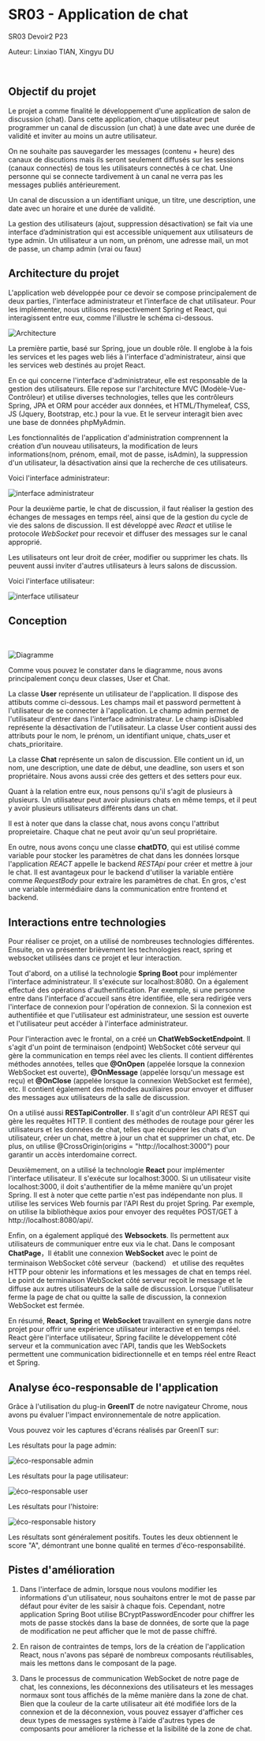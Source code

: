 # SR03 - Application de chat
SR03  Devoir2   P23 

Auteur: Linxiao TIAN, Xingyu DU

<br>

## Objectif du projet

Le projet a comme finalité le développement d'une application de salon de discussion (chat). Dans cette application, chaque utilisateur peut programmer un canal de discussion (un chat) à une date avec une durée de validité et inviter au moins un autre utilisateur.

On ne souhaite pas sauvegarder les messages (contenu + heure) des canaux de discutions mais ils
seront seulement diffusés sur les sessions (canaux connectés) de tous les utilisateurs connectés à ce chat. Une personne qui se connecte tardivement à un canal ne verra pas les messages publiés 
antérieurement.

Un canal de discussion a un identifiant unique, un titre, une description, une date avec un horaire et une durée de validité.

La gestion des utilisateurs (ajout, suppression désactivation) se fait via une interface d’administration 
qui est accessible uniquement aux utilisateurs de type admin. Un utilisateur a un nom, un prénom, une adresse mail, un mot de passe, un champ admin (vrai ou faux)

## Architecture du projet

L'application web développée pour ce devoir se compose principalement de deux parties, l'interface administrateur et l'interface de chat utilisateur. Pour les implémenter, nous utilisons respectivement Spring et React, qui interagissent entre eux, comme l'illustre le schéma ci-dessous.

![Architecture](/img/architecture.png)

La première partie, basé sur Spring, joue un double rôle. Il englobe à la fois les services et les pages web liés à l'interface d'administrateur, ainsi que les services web destinés au projet React.

En ce qui concerne l'interface d'administrateur, elle est responsable de la gestion des utilisateurs. Elle repose sur l'architecture MVC (Modèle-Vue-Contrôleur) et utilise diverses technologies, telles que les contrôleurs Spring, JPA et ORM pour accéder aux données, et HTML/Thymeleaf, CSS, JS (Jquery, Bootstrap, etc.) pour la vue. Et le serveur interagit bien avec une base de données phpMyAdmin. 
 
Les fonctionnalités de l'application d'administration comprennent la création d’un nouveau utilisateurs, la modification de leurs informations(nom, prénom, email, mot de passe, isAdmin), la suppression d'un utilisateur, la désactivation ainsi que la recherche de ces utilisateurs.


Voici l'interface administrateur:

![interface administrateur](/img/interface%20admin.png)

Pour la deuxième partie, le chat de discussion, il faut réaliser la gestion des échanges de messages en temps réel, ainsi que de la gestion du cycle de vie des salons de discussion. Il est développé avec *React* et utilise le protocole *WebSocket* pour recevoir et diffuser des messages sur le canal approprié. 

Les utilisateurs ont leur droit de créer, modifier ou supprimer les chats. Ils peuvent aussi inviter d'autres utilisateurs à leurs salons de discussion.


Voici l'interface utilisateur: 

![interface utilisateur](/img/interface%20utilisateur.png)



## Conception

<br>

![Diagramme](/img/UML.png)


Comme vous pouvez le constater dans le diagramme, nous avons principalement conçu deux classes, User et Chat.

La classe **User** représente un utilisateur de l'application. Il dispose des attibuts comme ci-dessous. Les champs mail et password permettent à l'utilisateur de se connecter à l'application. Le champ admin permet de l'utilisateur d’entrer dans l'interface administrateur. Le champ isDisabled représente la désactivation de l'utilisateur. La classe User contient aussi des attributs pour le nom, le prénom, un identifiant unique, chats_user et chats_prioritaire. 

La classe **Chat** représente un salon de discussion. Elle contient un id, un nom, une description, une date de début, une deadline, son users et son propriétaire. Nous avons aussi crée des getters et des setters pour eux.

Quant à la relation entre eux, nous pensons qu'il s'agit de plusieurs à plusieurs. Un utilisateur peut avoir plusieurs chats en même temps, et il peut y avoir plusieurs utilisateurs différents dans un chat.

Il est à noter que dans la classe chat, nous avons conçu l'attribut propreietaire. Chaque chat ne peut avoir qu'un seul propriétaire.

En outre, nous avons conçu une classe **chatDTO**, qui est utilisé comme variable pour stocker les paramètres de chat dans les données lorsque l'application *REACT* appelle le backend *RESTApi* pour créer et mettre à jour le chat. Il est avantageux pour le backend d'utiliser la variable entière comme *RequestBody* pour extraire les paramètres de chat. En gros, c'est une variable intermédiaire dans la communication entre frontend et backend.



## Interactions entre technologies

Pour réaliser ce projet, on a utilisé de nombreuses technologies différentes. Ensuite, on va présenter brièvement les technologies react, spring et websocket utilisées dans ce projet et leur interaction.

Tout d'abord, on a utilisé la technologie **Spring Boot** pour implémenter l'interface administrateur. Il s'exécute sur localhost:8080. On a également effectué des opérations d'authentification. Par exemple, si une personne entre dans l'interface d'accueil sans être identifiée, elle sera redirigée vers l'interface de connexion pour l'opération de connexion. Si la connexion est authentifiée et que l'utilisateur est administrateur, une session est ouverte et l'utilisateur peut accéder à l'interface administrateur.

Pour l'interaction avec le frontal, on a créé un **ChatWebSocketEndpoint**. Il s'agit d'un point de terminaison (endpoint) WebSocket côté serveur qui gère la communication en temps réel avec les clients. Il contient différentes méthodes annotées, telles que **@OnOpen** (appelée lorsque la connexion WebSocket est ouverte), **@OnMessage** (appelée lorsqu'un message est reçu) et **@OnClose** (appelée lorsque la connexion WebSocket est fermée), etc. Il contient également des méthodes auxiliaires pour envoyer et diffuser des messages aux utilisateurs de la salle de discussion.

On a utilisé aussi **RESTapiController**. Il s'agit d'un contrôleur API REST qui gère les requêtes HTTP. Il contient des méthodes de routage pour gérer les utilisateurs et les données de chat, telles que récupérer les chats d'un utilisateur, créer un chat, mettre à jour un chat et supprimer un chat, etc. De plus, on utilise @CrossOrigin(origins = "http://localhost:3000") pour garantir un accès interdomaine correct.

Deuxièmement, on a utilisé la technologie **React** pour implémenter l'interface utilisateur. Il s'exécute sur localhost:3000. Si un utilisateur visite localhost:3000, il doit s'authentifier de la même manière qu'un projet Spring. Il est à noter que cette partie n'est pas indépendante non plus. Il utilise les services Web fournis par l'API Rest du projet Spring. Par exemple, on utilise la bibliothèque axios pour envoyer des requêtes POST/GET à http://localhost:8080/api/.

Enfin, on a également appliqué des **Websockets**. Ils permettent aux utilisateurs de communiquer entre eux via le chat.  Dans le composant **ChatPage**，Il établit une connexion **WebSocket** avec le point de terminaison WebSocket côté serveur（backend） et utilise des requêtes HTTP pour obtenir les informations et les messages de chat en temps réel.  Le point de terminaison WebSocket côté serveur reçoit le message et le diffuse aux autres utilisateurs de la salle de discussion.  Lorsque l'utilisateur ferme la page de chat ou quitte la salle de discussion, la connexion WebSocket est fermée.

En résumé, **React**, **Spring** et **WebSocket** travaillent en synergie dans notre projet pour offrir une expérience utilisateur interactive et en temps réel. React gère l'interface utilisateur, Spring facilite le développement côté serveur et la communication avec l'API, tandis que les WebSockets permettent une communication bidirectionnelle et en temps réel entre React et Spring.



## Analyse éco-responsable de l'application


Grâce à l'utilisation du plug-in **GreenIT** de notre navigateur Chrome, nous avons pu évaluer l'impact environnementale de notre application.

Vous pouvez voir les captures d'écrans réalisés par GreenIT sur:

Les résultats pour la page admin:

![éco-responsable admin](/img/eco1.png)

Les résultats pour la page utilisateur:

![éco-responsable user](/img/eco2.png)

Les résultats pour l'histoire:

![éco-responsable history](/img/eco3.png)


Les résultats sont généralement positifs. Toutes les deux obtiennent le score "A", démontrant une bonne qualité en termes d'éco-responsabilité.



## Pistes d'amélioration

1. Dans l'interface de admin, lorsque nous voulons modifier les informations d'un utilisateur, nous souhaitons entrer le mot de passe par défaut pour éviter de les saisir à chaque fois. Cependant, notre application Spring Boot utilise BCryptPasswordEncoder pour chiffrer les mots de passe stockés dans la base de données, de sorte que la page de modification ne peut afficher que le mot de passe chiffré.

2. En raison de contraintes de temps, lors de la création de l'application React, nous n'avons pas séparé de nombreux composants réutilisables, mais les mettons dans le composant de la page. 
 
3. Dans le processus de communication WebSocket de notre page de chat, les connexions, les déconnexions des utilisateurs et les messages normaux sont tous affichés de la même manière dans la zone de chat. Bien que la couleur de la carte utilisateur ait été modifiée lors de la connexion et de la déconnexion, vous pouvez essayer d'afficher ces deux types de messages système à l'aide d'autres types de composants pour améliorer la richesse et la lisibilité de la zone de chat.
 